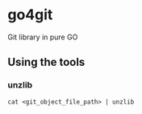 # go4git
Git library in pure GO

## Using the tools
### unzlib
```
cat <git_object_file_path> | unzlib
```
